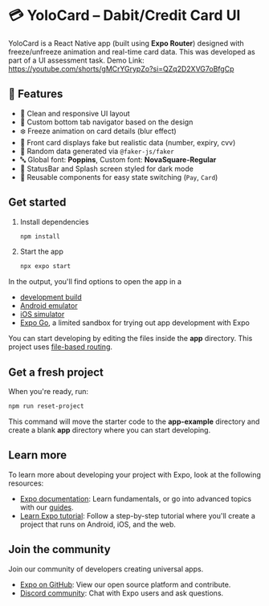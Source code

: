 # 💳 YoloCard – Dabit/Credit Card UI

YoloCard is a React Native app (built using **Expo Router**) designed with freeze/unfreeze animation and real-time card data. This was developed as part of a UI assessment task.
Demo Link: https://youtube.com/shorts/gMCrYGrypZo?si=QZq2D2XVG7oBfgCp 

## 🚀 Features

- 📱 Clean and responsive UI layout
- 🎨 Custom bottom tab navigator based on the design
- ❄️ Freeze animation on card details (blur effect)
- 🧪 Front card displays fake but realistic data (number, expiry, cvv)
- 🤖 Random data generated via `@faker-js/faker`
- 🔤 Global font: **Poppins**, Custom font: **NovaSquare-Regular**
- 🌙 StatusBar and Splash screen styled for dark mode
- 🔄 Reusable components for easy state switching (`Pay`, `Card`)

## Get started

1. Install dependencies

   ```bash
   npm install
   ```

2. Start the app

   ```bash
   npx expo start
   ```

In the output, you'll find options to open the app in a

- [development build](https://docs.expo.dev/develop/development-builds/introduction/)
- [Android emulator](https://docs.expo.dev/workflow/android-studio-emulator/)
- [iOS simulator](https://docs.expo.dev/workflow/ios-simulator/)
- [Expo Go](https://expo.dev/go), a limited sandbox for trying out app development with Expo

You can start developing by editing the files inside the **app** directory. This project uses [file-based routing](https://docs.expo.dev/router/introduction).

## Get a fresh project

When you're ready, run:

```bash
npm run reset-project
```

This command will move the starter code to the **app-example** directory and create a blank **app** directory where you can start developing.

## Learn more

To learn more about developing your project with Expo, look at the following resources:

- [Expo documentation](https://docs.expo.dev/): Learn fundamentals, or go into advanced topics with our [guides](https://docs.expo.dev/guides).
- [Learn Expo tutorial](https://docs.expo.dev/tutorial/introduction/): Follow a step-by-step tutorial where you'll create a project that runs on Android, iOS, and the web.

## Join the community

Join our community of developers creating universal apps.

- [Expo on GitHub](https://github.com/expo/expo): View our open source platform and contribute.
- [Discord community](https://chat.expo.dev): Chat with Expo users and ask questions.
